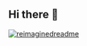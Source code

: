 ## Hi there 👋

<!--
**iojuedioe9rd/iojuedioe9rd** is a ✨ _special_ ✨ repository because its `README.md` (this file) appears on your GitHub profile.

Here are some ideas to get you started:

- 🔭 I’m currently working on ...
- 🌱 I’m currently learning ...
- 👯 I’m looking to collaborate on ...
- 🤔 I’m looking for help with ...
- 💬 Ask me about ...
- 📫 How to reach me: ...
- 😄 Pronouns: ...
- ⚡ Fun fact: ...
-->

[<img src="https://myreadme.vercel.app/api/embed/iojuedioe9rd?panels=userstatistics,toprepositories,toplanguages,commitgraph" alt="reimaginedreadme" />](https://github-readme-stats.vercel.app/api?username=iojuedioe9rd)
